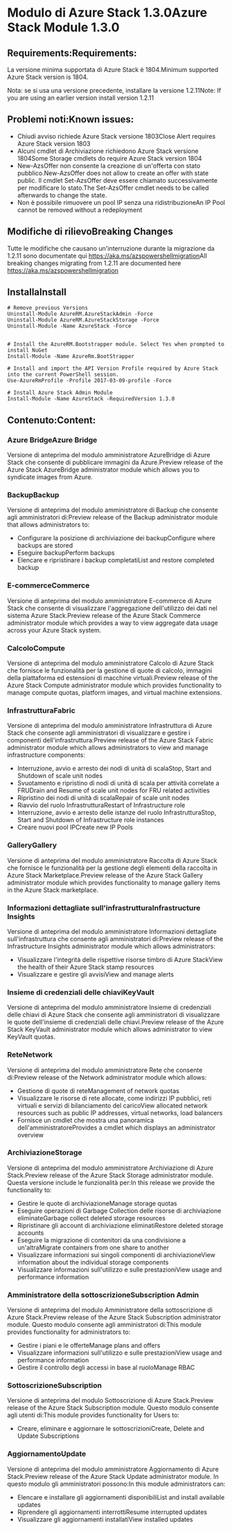 # <a name="azure-stack-module-130"></a><span data-ttu-id="ed0b2-101">Modulo di Azure Stack 1.3.0</span><span class="sxs-lookup"><span data-stu-id="ed0b2-101">Azure Stack Module 1.3.0</span></span>

## <a name="requirements"></a><span data-ttu-id="ed0b2-102">Requirements:</span><span class="sxs-lookup"><span data-stu-id="ed0b2-102">Requirements:</span></span>
<span data-ttu-id="ed0b2-103">La versione minima supportata di Azure Stack è 1804.</span><span class="sxs-lookup"><span data-stu-id="ed0b2-103">Minimum supported Azure Stack version is 1804.</span></span>

<span data-ttu-id="ed0b2-104">Nota: se si usa una versione precedente, installare la versione 1.2.11</span><span class="sxs-lookup"><span data-stu-id="ed0b2-104">Note: If you are using an earlier version install version 1.2.11</span></span>

## <a name="known-issues"></a><span data-ttu-id="ed0b2-105">Problemi noti:</span><span class="sxs-lookup"><span data-stu-id="ed0b2-105">Known issues:</span></span>

- <span data-ttu-id="ed0b2-106">Chiudi avviso richiede Azure Stack versione 1803</span><span class="sxs-lookup"><span data-stu-id="ed0b2-106">Close Alert requires Azure Stack version 1803</span></span>
- <span data-ttu-id="ed0b2-107">Alcuni cmdlet di Archiviazione richiedono Azure Stack versione 1804</span><span class="sxs-lookup"><span data-stu-id="ed0b2-107">Some Storage cmdlets do require Azure Stack version 1804</span></span>
- <span data-ttu-id="ed0b2-108">New-AzsOffer non consente la creazione di un'offerta con stato pubblico.</span><span class="sxs-lookup"><span data-stu-id="ed0b2-108">New-AzsOffer does not allow to create an offer with state public.</span></span> <span data-ttu-id="ed0b2-109">Il cmdlet Set-AzsOffer deve essere chiamato successivamente per modificare lo stato.</span><span class="sxs-lookup"><span data-stu-id="ed0b2-109">The Set-AzsOffer cmdlet needs to be called afterwards to change the state.</span></span>
- <span data-ttu-id="ed0b2-110">Non è possibile rimuovere un pool IP senza una ridistribuzione</span><span class="sxs-lookup"><span data-stu-id="ed0b2-110">An IP Pool cannot be removed without a redeployment</span></span>

## <a name="breaking-changes"></a><span data-ttu-id="ed0b2-111">Modifiche di rilievo</span><span class="sxs-lookup"><span data-stu-id="ed0b2-111">Breaking Changes</span></span>
<span data-ttu-id="ed0b2-112">Tutte le modifiche che causano un'interruzione durante la migrazione da 1.2.11 sono documentate qui https://aka.ms/azspowershellmigration</span><span class="sxs-lookup"><span data-stu-id="ed0b2-112">All breaking changes migrating from 1.2.11 are documented here https://aka.ms/azspowershellmigration</span></span>

## <a name="install"></a><span data-ttu-id="ed0b2-113">Installa</span><span class="sxs-lookup"><span data-stu-id="ed0b2-113">Install</span></span>
```
# Remove previous Versions
Uninstall-Module AzureRM.AzureStackAdmin -Force
Uninstall-Module AzureRM.AzureStackStorage -Force
Uninstall-Module -Name AzureStack -Force 


# Install the AzureRM.Bootstrapper module. Select Yes when prompted to install NuGet
Install-Module -Name AzureRm.BootStrapper

# Install and import the API Version Profile required by Azure Stack into the current PowerShell session.
Use-AzureRmProfile -Profile 2017-03-09-profile -Force

# Install Azure Stack Admin Module
Install-Module -Name AzureStack -RequiredVersion 1.3.0
```
## <a name="content"></a><span data-ttu-id="ed0b2-114">Contenuto:</span><span class="sxs-lookup"><span data-stu-id="ed0b2-114">Content:</span></span>
### <a name="azure-bridge"></a><span data-ttu-id="ed0b2-115">Azure Bridge</span><span class="sxs-lookup"><span data-stu-id="ed0b2-115">Azure Bridge</span></span>
<span data-ttu-id="ed0b2-116">Versione di anteprima del modulo amministratore AzureBridge di Azure Stack che consente di pubblicare immagini da Azure.</span><span class="sxs-lookup"><span data-stu-id="ed0b2-116">Preview release of the Azure Stack AzureBridge administrator module which allows you to syndicate images from Azure.</span></span>

### <a name="backup"></a><span data-ttu-id="ed0b2-117">Backup</span><span class="sxs-lookup"><span data-stu-id="ed0b2-117">Backup</span></span>
<span data-ttu-id="ed0b2-118">Versione di anteprima del modulo amministratore di Backup che consente agli amministratori di:</span><span class="sxs-lookup"><span data-stu-id="ed0b2-118">Preview release of the Backup administrator module that allows administrators to:</span></span>
- <span data-ttu-id="ed0b2-119">Configurare la posizione di archiviazione dei backup</span><span class="sxs-lookup"><span data-stu-id="ed0b2-119">Configure where backups are stored</span></span>
- <span data-ttu-id="ed0b2-120">Eseguire backup</span><span class="sxs-lookup"><span data-stu-id="ed0b2-120">Perform backups</span></span>
- <span data-ttu-id="ed0b2-121">Elencare e ripristinare i backup completati</span><span class="sxs-lookup"><span data-stu-id="ed0b2-121">List and restore completed backup</span></span>

### <a name="commerce"></a><span data-ttu-id="ed0b2-122">E-commerce</span><span class="sxs-lookup"><span data-stu-id="ed0b2-122">Commerce</span></span>
<span data-ttu-id="ed0b2-123">Versione di anteprima del modulo amministratore E-commerce di Azure Stack che consente di visualizzare l'aggregazione dell'utilizzo dei dati nel sistema Azure Stack.</span><span class="sxs-lookup"><span data-stu-id="ed0b2-123">Preview release of the Azure Stack Commerce administrator module which provides a way to view aggregate data usage across your Azure Stack system.</span></span>

### <a name="compute"></a><span data-ttu-id="ed0b2-124">Calcolo</span><span class="sxs-lookup"><span data-stu-id="ed0b2-124">Compute</span></span>
<span data-ttu-id="ed0b2-125">Versione di anteprima del modulo amministratore Calcolo di Azure Stack che fornisce le funzionalità per la gestione di quote di calcolo, immagini della piattaforma ed estensioni di macchine virtuali.</span><span class="sxs-lookup"><span data-stu-id="ed0b2-125">Preview release of the Azure Stack Compute administrator module which provides functionality to manage compute quotas, platform images, and virtual machine extensions.</span></span>

### <a name="fabric"></a><span data-ttu-id="ed0b2-126">Infrastruttura</span><span class="sxs-lookup"><span data-stu-id="ed0b2-126">Fabric</span></span>
<span data-ttu-id="ed0b2-127">Versione di anteprima del modulo amministratore Infrastruttura di Azure Stack che consente agli amministratori di visualizzare e gestire i componenti dell'infrastruttura:</span><span class="sxs-lookup"><span data-stu-id="ed0b2-127">Preview release of the Azure Stack Fabric administrator module which allows administrators to view and manage infrastructure components:</span></span>
- <span data-ttu-id="ed0b2-128">Interruzione, avvio e arresto dei nodi di unità di scala</span><span class="sxs-lookup"><span data-stu-id="ed0b2-128">Stop, Start and Shutdown of scale unit nodes</span></span>
- <span data-ttu-id="ed0b2-129">Svuotamento e ripristino di nodi di unità di scala per attività correlate a FRU</span><span class="sxs-lookup"><span data-stu-id="ed0b2-129">Drain and Resume of scale unit nodes for FRU related activities</span></span>
- <span data-ttu-id="ed0b2-130">Ripristino dei nodi di unità di scala</span><span class="sxs-lookup"><span data-stu-id="ed0b2-130">Repair of scale unit nodes</span></span>
- <span data-ttu-id="ed0b2-131">Riavvio del ruolo Infrastruttura</span><span class="sxs-lookup"><span data-stu-id="ed0b2-131">Restart of Infrastructure role</span></span>
- <span data-ttu-id="ed0b2-132">Interruzione, avvio e arresto delle istanze del ruolo Infrastruttura</span><span class="sxs-lookup"><span data-stu-id="ed0b2-132">Stop, Start and Shutdown of Infrastructure role instances</span></span>
- <span data-ttu-id="ed0b2-133">Creare nuovi pool IP</span><span class="sxs-lookup"><span data-stu-id="ed0b2-133">Create new IP Pools</span></span>


### <a name="gallery"></a><span data-ttu-id="ed0b2-134">Gallery</span><span class="sxs-lookup"><span data-stu-id="ed0b2-134">Gallery</span></span>
<span data-ttu-id="ed0b2-135">Versione di anteprima del modulo amministratore Raccolta di Azure Stack che fornisce le funzionalità per la gestione degli elementi della raccolta in Azure Stack Marketplace.</span><span class="sxs-lookup"><span data-stu-id="ed0b2-135">Preview release of the Azure Stack Gallery administrator module which provides functionality to manage gallery items in the Azure Stack marketplace.</span></span>

### <a name="infrastructure-insights"></a><span data-ttu-id="ed0b2-136">Informazioni dettagliate sull'infrastruttura</span><span class="sxs-lookup"><span data-stu-id="ed0b2-136">Infrastructure Insights</span></span>
<span data-ttu-id="ed0b2-137">Versione di anteprima del modulo amministratore Informazioni dettagliate sull'infrastruttura che consente agli amministratori di:</span><span class="sxs-lookup"><span data-stu-id="ed0b2-137">Preview release of the Infrastructure Insights administrator module which allows administrators:</span></span>
- <span data-ttu-id="ed0b2-138">Visualizzare l'integrità delle rispettive risorse timbro di Azure Stack</span><span class="sxs-lookup"><span data-stu-id="ed0b2-138">View the health of their Azure Stack stamp resources</span></span>
- <span data-ttu-id="ed0b2-139">Visualizzare e gestire gli avvisi</span><span class="sxs-lookup"><span data-stu-id="ed0b2-139">View and manage alerts</span></span>

### <a name="keyvault"></a><span data-ttu-id="ed0b2-140">Insieme di credenziali delle chiavi</span><span class="sxs-lookup"><span data-stu-id="ed0b2-140">KeyVault</span></span>
<span data-ttu-id="ed0b2-141">Versione di anteprima del modulo amministratore Insieme di credenziali delle chiavi di Azure Stack che consente agli amministratori di visualizzare le quote dell'insieme di credenziali delle chiavi.</span><span class="sxs-lookup"><span data-stu-id="ed0b2-141">Preview release of the Azure Stack KeyVault administrator module which allows administrator to view KeyVault quotas.</span></span>

### <a name="network"></a><span data-ttu-id="ed0b2-142">Rete</span><span class="sxs-lookup"><span data-stu-id="ed0b2-142">Network</span></span>
<span data-ttu-id="ed0b2-143">Versione di anteprima del modulo amministratore Rete che consente di:</span><span class="sxs-lookup"><span data-stu-id="ed0b2-143">Preview release of the Network administrator module which allows:</span></span>
- <span data-ttu-id="ed0b2-144">Gestione di quote di rete</span><span class="sxs-lookup"><span data-stu-id="ed0b2-144">Management of network quotas</span></span>
- <span data-ttu-id="ed0b2-145">Visualizzare le risorse di rete allocate, come indirizzi IP pubblici, reti virtuali e servizi di bilanciamento del carico</span><span class="sxs-lookup"><span data-stu-id="ed0b2-145">View allocated network resources such as public IP addresses, virtual networks, load balancers</span></span>
- <span data-ttu-id="ed0b2-146">Fornisce un cmdlet che mostra una panoramica dell'amministratore</span><span class="sxs-lookup"><span data-stu-id="ed0b2-146">Provides a cmdlet which displays an administrator overview</span></span>

### <a name="storage"></a><span data-ttu-id="ed0b2-147">Archiviazione</span><span class="sxs-lookup"><span data-stu-id="ed0b2-147">Storage</span></span>
<span data-ttu-id="ed0b2-148">Versione di anteprima del modulo amministratore Archiviazione di Azure Stack.</span><span class="sxs-lookup"><span data-stu-id="ed0b2-148">Preview release of the Azure Stack Storage administrator module.</span></span>  <span data-ttu-id="ed0b2-149">Questa versione include le funzionalità per:</span><span class="sxs-lookup"><span data-stu-id="ed0b2-149">In this release we provide the functionality to:</span></span>
- <span data-ttu-id="ed0b2-150">Gestire le quote di archiviazione</span><span class="sxs-lookup"><span data-stu-id="ed0b2-150">Manage storage quotas</span></span>
- <span data-ttu-id="ed0b2-151">Eseguire operazioni di Garbage Collection delle risorse di archiviazione eliminate</span><span class="sxs-lookup"><span data-stu-id="ed0b2-151">Garbage collect deleted storage resources</span></span>
- <span data-ttu-id="ed0b2-152">Ripristinare gli account di archiviazione eliminati</span><span class="sxs-lookup"><span data-stu-id="ed0b2-152">Restore deleted storage accounts</span></span>
- <span data-ttu-id="ed0b2-153">Eseguire la migrazione di contenitori da una condivisione a un'altra</span><span class="sxs-lookup"><span data-stu-id="ed0b2-153">Migrate containers from one share to another</span></span>
- <span data-ttu-id="ed0b2-154">Visualizzare informazioni sui singoli componenti di archiviazione</span><span class="sxs-lookup"><span data-stu-id="ed0b2-154">View information about the individual storage components</span></span>
- <span data-ttu-id="ed0b2-155">Visualizzare informazioni sull'utilizzo e sulle prestazioni</span><span class="sxs-lookup"><span data-stu-id="ed0b2-155">View usage and performance information</span></span>

### <a name="subscription-admin"></a><span data-ttu-id="ed0b2-156">Amministratore della sottoscrizione</span><span class="sxs-lookup"><span data-stu-id="ed0b2-156">Subscription Admin</span></span>
<span data-ttu-id="ed0b2-157">Versione di anteprima del modulo Amministratore della sottoscrizione di Azure Stack.</span><span class="sxs-lookup"><span data-stu-id="ed0b2-157">Preview release of the Azure Stack Subscription administrator module.</span></span>  <span data-ttu-id="ed0b2-158">Questo modulo consente agli amministratori di:</span><span class="sxs-lookup"><span data-stu-id="ed0b2-158">This module provides functionality for administrators to:</span></span>
- <span data-ttu-id="ed0b2-159">Gestire i piani e le offerte</span><span class="sxs-lookup"><span data-stu-id="ed0b2-159">Manage plans and offers</span></span>
- <span data-ttu-id="ed0b2-160">Visualizzare informazioni sull'utilizzo e sulle prestazioni</span><span class="sxs-lookup"><span data-stu-id="ed0b2-160">View usage and performance information</span></span>
- <span data-ttu-id="ed0b2-161">Gestire il controllo degli accessi in base al ruolo</span><span class="sxs-lookup"><span data-stu-id="ed0b2-161">Manage RBAC</span></span>

### <a name="subscription"></a><span data-ttu-id="ed0b2-162">Sottoscrizione</span><span class="sxs-lookup"><span data-stu-id="ed0b2-162">Subscription</span></span>
<span data-ttu-id="ed0b2-163">Versione di anteprima del modulo Sottoscrizione di Azure Stack.</span><span class="sxs-lookup"><span data-stu-id="ed0b2-163">Preview release of the Azure Stack Subscription module.</span></span>  <span data-ttu-id="ed0b2-164">Questo modulo consente agli utenti di:</span><span class="sxs-lookup"><span data-stu-id="ed0b2-164">This module provides functionality for Users to:</span></span>
- <span data-ttu-id="ed0b2-165">Creare, eliminare e aggiornare le sottoscrizioni</span><span class="sxs-lookup"><span data-stu-id="ed0b2-165">Create, Delete and Update Subscriptions</span></span>

### <a name="update"></a><span data-ttu-id="ed0b2-166">Aggiornamento</span><span class="sxs-lookup"><span data-stu-id="ed0b2-166">Update</span></span>
<span data-ttu-id="ed0b2-167">Versione di anteprima del modulo amministratore Aggiornamento di Azure Stack.</span><span class="sxs-lookup"><span data-stu-id="ed0b2-167">Preview release of the Azure Stack Update administrator module.</span></span>  <span data-ttu-id="ed0b2-168">In questo modulo gli amministratori possono:</span><span class="sxs-lookup"><span data-stu-id="ed0b2-168">In this module administrators can:</span></span>
- <span data-ttu-id="ed0b2-169">Elencare e installare gli aggiornamenti disponibili</span><span class="sxs-lookup"><span data-stu-id="ed0b2-169">List and install available updates</span></span>
- <span data-ttu-id="ed0b2-170">Riprendere gli aggiornamenti interrotti</span><span class="sxs-lookup"><span data-stu-id="ed0b2-170">Resume interrupted updates</span></span>
- <span data-ttu-id="ed0b2-171">Visualizzare gli aggiornamenti installati</span><span class="sxs-lookup"><span data-stu-id="ed0b2-171">View installed updates</span></span>
